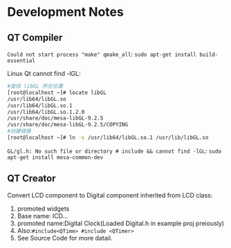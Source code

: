 # Development Notes
## QT Compiler
`Could not start process "make" qmake_all`:
`sudo apt-get install build-essential`
<!--via https://blog.csdn.net/qq_25116371/article/details/86230538-->
Linux Qt cannot find -lGL:
```bash
#查找 libGL 所在位置
[root@localhost ~]# locate libGL
/usr/lib64/libGL.so
/usr/lib64/libGL.so.1
/usr/lib64/libGL.so.1.2.0
/usr/share/doc/mesa-libGL-9.2.5
/usr/share/doc/mesa-libGL-9.2.5/COPYING
#创建链接
[root@localhost ~]# ln -s /usr/lib64/libGL.so.1 /usr/lib/libGL.so
```
<!--Via http://c.biancheng.net/view/3901.html-->

`GL/gl.h: No such file or directory # include && cannot find -lGL`:
`sudo apt-get install mesa-common-dev`
<!--Via https://blog.csdn.net/u012689588/article/details/16950089?utm_source=blogxgwz5-->
## QT Creator
Convert LCD component to Digital component inherited from LCD class:
1. promoted widgets
2. Base name: lCD...
3. promoted name:Digital Clock(Loaded Digital.h in example proj preiously)
4. Also:`#include<QTime> #include <QTimer>`
5. See Source Code for more datail.

